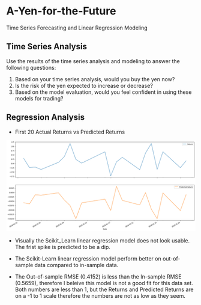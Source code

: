 # A-Yen-for-the-Future
Time Series Forecasting and Linear Regression Modeling

## Time Series Analysis

Use the results of the time series analysis and modeling to answer the following questions:

1. Based on your time series analysis, would you buy the yen now?
2. Is the risk of the yen expected to increase or decrease?
3. Based on the model evaluation, would you feel confident in using these models for trading?

## Regression Analysis

* First 20 Actual Returns vs Predicted Returns

![Scikit-Learn](Images/Scikit-Learn.png)

* Visually the Scikit_Learn linear regression model does not look usable. The frist spike is predicted to be a dip.

* The Scikit-Learn linear regression model perform better on out-of-sample data compared to in-sample data.

* The Out-of-sample RMSE (0.4152) is less than the In-sample RMSE (0.5659), therefore I beleive this model is not a good fit for this data set. Both numbers are less than 1, but the Returns and Predicted Returns are on a -1 to 1 scale therefore the numbers are not as low as they seem.

